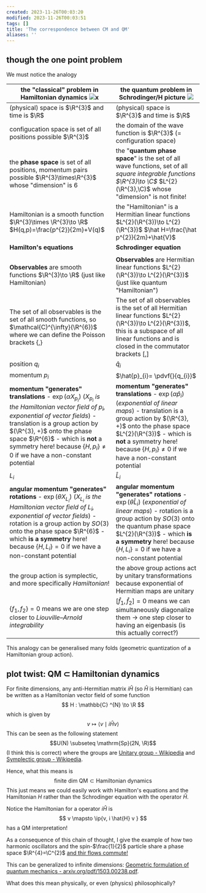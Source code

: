 ```yaml
---
created: 2023-11-26T00:03:20
modified: 2023-11-26T00:03:51
tags: []
title: 'The correspondence between CM and QM'
aliases: '' 
---
```


## though the one point problem

We must notice the analogy

| the "classical" problem in Hamiltonian dynamics  ![x](https://i.imgur.com/Y851wUa.png)                                                                                                                                                                                                                                                           | the quantum problem in Schrodinger/H picture     ![](https://i.imgur.com/8fpJAgs.png)                                                                                                                                                                                                          |
| ------------------------------------------------------------------------------------------------------------------------------------------------------------------------------------------------------------------------------------------------------------------------------------------------------------------------------------------------ | ---------------------------------------------------------------------------------------------------------------------------------------------------------------------------------------------------------------------------------------------------------------------------------------------- |
| (physical) space is $\R^{3}$ and time is $\R$                                                                                                                                                                                                                                                                                                    | (physical) space is $\R^{3}$ and time is $\R$                                                                                                                                                                                                                                                  |
| configucation space is set of all positions possible $\R^{3}$                                                                                                                                                                                                                                                                                    | the domain of the wave function is  $\R^{3}$  (= configuration space)                                                                                                                                                                                                                          |
| the **phase space** is set of all positions, momentum pairs possible $\R^{3}\times\R^{3}$ whose "dimension" is $6$                                                                                                                                                                                                                               | the "**quantum phase space**" is the set of all wave functions, set of all *square integrable functions $\R^{3}\to \C$* $L^{2}(\R^{3},\C)$  whose "dimension" is not finite!                                                                                                                   |
| Hamiltonian is a smooth function $\R^{3}\times \R^{3}\to \R$ $H(q,p)=\frac{p^{2}}{2m}+V(q)$                                                                                                                                                                                                                                                      | the "Hamiltonian" is a Hermitian linear functions $L^{2}(\R^{3})\to L^{2}(\R^{3})$ $\hat H=\frac{\hat p^{2}}{2m}+\hat{V}$                                                                                                                                                                      |
| **Hamilton's equations**                                                                                                                                                                                                                                                                                                                         | **Schrodinger equation**                                                                                                                                                                                                                                                                       |
|                                                                                                                                                                                                                                                                                                                                                  |                                                                                                                                                                                                                                                                                                |
| **Observables** are smooth functions $\R^{3}\to \R$ (just like Hamiltonian)                                                                                                                                                                                                                                                                      | **Observables** are Hermitian linear functions $L^{2}(\R^{3})\to L^{2}(\R^{3})$ (just like quantum "Hamiltonian")                                                                                                                                                                              |
| The set of all observables is the set of all smooth functions, so $\mathcal{C}^{\infty}(\R^{6})$ where we can define the Poisson brackets $\{ ,  \}$                                                                                                                                                                                             | The set of all observables is the set of all Hermitian linear functions  $L^{2}(\R^{3})\to L^{2}(\R^{3})$, this is a subspace of all linear functions and is closed in the commutator brackets $[, ]$                                                                                          |
| position ${q}_{i}$                                                                                                                                                                                                                                                                                                                               | $\hat{q}_{i}$                                                                                                                                                                                                                                                                                  |
| momentum $p_{i}$                                                                                                                                                                                                                                                                                                                                 | $\hat{p}_{i}= \pdvf{}{q_{i}}$                                                                                                                                                                                                                                                                  |
| **momentum "generates" translations** - $\exp(\alpha X_{p_{i}})$ (*$X_{p_{i}}$ is the Hamiltonian vector field of $p_{i}$, exponential of vector fields*) - translation is a group action by $(\R^{3}, +)$ onto the phase space $\R^{6}$  - which is **not** a symmetry here! because $\{ H, p_{i} \}\neq 0$ if we have a non-constant potential | **momentum "generates" translations** - $\exp(\alpha\hat{p}_{i})$ (*exponential of linear maps*) - translation is a group action by $(\R^{3}, +)$ onto the phase space $L^{2}(\R^{3})$  - which is **not** a symmetry here! because $\{ H, p_{i} \}\neq 0$ if we have a non-constant potential |
| $L_{i}$                                                                                                                                                                                                                                                                                                                                          | $\hat{L}_{i}$                                                                                                                                                                                                                                                                                  |
| **angular momentum "generates" rotations**  - $\exp(\theta  X_{L_{i}})$ (*$X_{L_{i}}$ is the Hamiltonian vector field of $L_{i}$, exponential of vector fields*) - rotation is a group action by $SO(3)$ onto the phase space $\R^{6}$  - which **is a symmetry** here! because $\{ H, L_{i} \}= 0$ if we have a non-constant potential          | **angular momentum "generates" rotations**  - $\exp(\theta  \hat{L}_{i})$ (*exponential of linear maps*) - rotation is a group action by $SO(3)$ onto the quantum phase space $L^{2}(\R^{3})$  - which **is a symmetry** here! because $\{ H, L_{i} \}= 0$ if we have a non-constant potential |
| the group action is symplectic, and more specifically *Hamiltonian*!                                                                                                                                                                                                                                                                             | the above group actions act by unitary transformations because exponential of Hermitian maps are unitary                                                                                                                                                                                       |
| $\{ f_{1},f_{2} \}=0$ means we are one step closer to *Liouville–Arnold integrability*                                                                                                                                                                                                                                                           | $[\hat{f}_{1}, \hat{f}_{2}]=0$ means we can simultaneously diagonalize them $\to$ one step closer to having an eigenbasis (is this actually correct?)                                                                                                                                          |


This analogy can be generalised many folds (geometric quantization of a Hamiltonian group action).


## plot twist: QM $\subset$ Hamiltonian dynamics

For finite dimensions, any anti-Hermitian matrix $i \hat{H}$ (so $\hat{H}$ is Hermitian) can be written as a Hamiltonian vector field of some function $$ H : \mathbb{C} ^{N} \to \R $$ which is given by $$ v \mapsto  \langle v \mid i \hat{H} v \rangle  $$
This can be seen as the following statement $$U(N) \subseteq \mathrm{Sp}(2N, \R)$$ (I think this is correct) where the groups are [Unitary group - Wikipedia](https://en.wikipedia.org/wiki/Unitary_group#2-out-of-3_property) and [Symplectic group - Wikipedia](https://en.wikipedia.org/wiki/Symplectic_group#Quantum_mechanics).

Hence, what this means is $$ \text{finite dim QM} \subset \text{Hamiltonian dynamics} $$
This just means we could easily work with Hamilton's equations and the Hamiltonian $H$ rather than the Schrodinger equation with the operator $\hat{H}$.

Notice the Hamiltonian for a operator $i \hat{H}$ is $$ v \mapsto \ip{v, i \hat{H} v }  $$ has a QM interpretation!


As a consequence of this chain of thought, I give the example of how two harmonic oscillators and the spin-$\frac{1}{2}$ particle share a phase space $\R^{4}=\C^{2}$ [and thir flows commute!](https://www.math.unipd.it/~fasso/research/papers/sc.pdf#page=90)


This can be generalized to infinite dimensions: [Geometric formulation of quantum mechanics - arxiv.org/pdf/1503.00238.pdf](https://arxiv.org/pdf/1503.00238.pdf).

What does this mean physically, or even (physics) philosophically?



